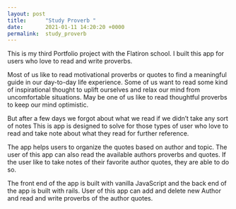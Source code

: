```yaml
---
layout: post
title:      "Study Proverb "
date:       2021-01-11 14:20:20 +0000
permalink:  study_proverb
---
```



This is my third Portfolio project with the Flatiron school. I built this app for users who love to read and write proverbs. 

Most of us like to read motivational proverbs or quotes to find a meaningful guide in our day-to-day life experience. Some of us want to read some kind of inspirational thought to uplift ourselves and relax our mind from uncomfortable situations. May be one of us like to read thoughtful proverbs to keep our mind optimistic. 

But after a few days we forgot about what we read if we didn’t take any sort of notes This is app is designed to solve for those types of user who love to read and take note about what they read for further reference.

The app helps users to organize the quotes based on author and topic. The user of this app can also read the available authors proverbs and quotes. If the user like to take notes of their favorite author quotes, they are able to do so. 

The front end of the app is built with vanilla JavaScript and the back end of the app is built with rails. User of this app can add and delete new Author and read and write proverbs of the author quotes. 
